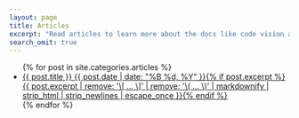```yaml
---
layout: page
title: Articles
excerpt: "Read articles to learn more about the docs like code vision and how to try it for yourself."
search_omit: true
---
```


<ul class="post-list">
{% for post in site.categories.articles %} 
  <li><article><a href="{{ site.url }}{{ post.url }}">{{ post.title }} <span class="entry-date"><time datetime="{{ post.date | date_to_xmlschema }}">{{ post.date | date: "%B %d, %Y" }}</time></span>{% if post.excerpt %} <span class="excerpt">{{ post.excerpt | remove: '\[ ... \]' | remove: '\( ... \)' | markdownify | strip_html | strip_newlines | escape_once }}</span>{% endif %}</a></article></li>
{% endfor %}
</ul>
